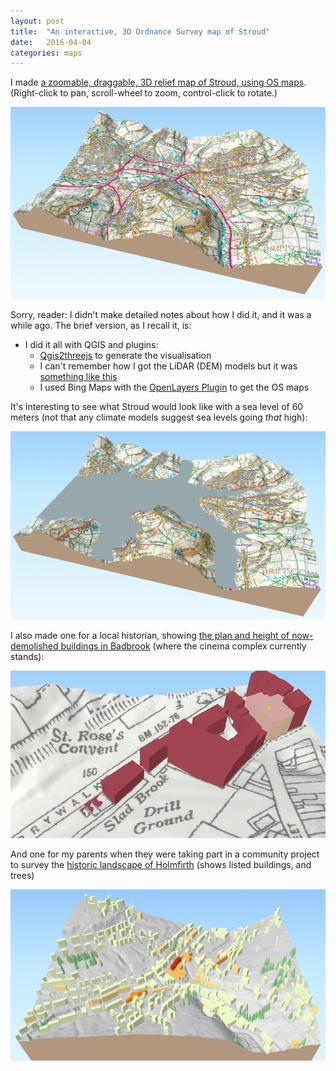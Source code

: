 ```yaml
---
layout: post
title:  "An interactive, 3D Ordnance Survey map of Stroud"
date:   2016-04-04 
categories: maps
---
```


I made [a zoomable, draggable, 3D relief map of Stroud, using OS maps](/old/stroudviz/20160404144959.html). (Right-click to pan, scroll-wheel to zoom, control-click to rotate.)

![An Ordnance Survey map of the Five Valleys of Stroud, rendered in 3D with hills in high relief, viewed at an oblique angle](/assets/images/stroud0.png)


Sorry, reader: I didn't make detailed notes about how I did it, and it was a while ago. The brief version, as I recall it, is:

* I did it all with QGIS and plugins:
    * [Qgis2threejs](https://github.com/minorua/Qgis2threejs) to generate the visualisation
    * I can't remember how I got the LiDAR (DEM) models but it was [something like this](http://www.mjk2.net/waffle/misc/Lidar/lidar.htm)
    * I used Bing Maps with the [OpenLayers Plugin](https://plugins.qgis.org/plugins/openlayers_plugin/) to get the OS maps

It's interesting to see what Stroud would look like with a sea level of 60 meters (not that any climate models suggest sea levels going _that_ high):

![The same Ordnance Survey map of the Five Valleys of Stroud as the previous one on this page, as if it were flooded with water to the 60m contour](/assets/images/stroud1.png)


I also made one for a local historian, showing [the plan and height of now-demolished buildings in Badbrook](/old/stroudviz/20180226083305.html) (where the cinema complex currently stands):

![A small section of the Badbrook area of Stroud, Victorian map, with 3D shapes of different heights projected onto it](/assets/images/badbrook.png)

And one for my parents when they were taking part in a community project to survey the [historic landscape of Holmfirth](
/old/holmfirthviz2/20160408124243.html) (shows listed buildings, and trees)

![A 3D relief map of Holmfirth, 3D boxes representing listed buildings, green cones representing trees](/assets/images/holmfirth.png)

